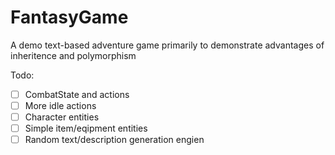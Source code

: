 # FantasyGame

A demo text-based adventure game primarily to demonstrate advantages of inheritence and polymorphism

Todo:
  - [ ] CombatState and actions
  - [ ] More idle actions
  - [ ] Character entities
  - [ ] Simple item/eqipment entities
  - [ ] Random text/description generation engien
